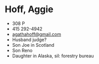 # Hoff, Aggie

* 308 P
* 415 292-4942[](http://voice.google.com/calls?a=nc,%2B14152924942 "Call +1 415-292-4942 via Google Voice")
* [agathahoff@gmail.com](mailto:agathahoff@gmail.com)
* Husband judge?
* Son Joe in Scotland
* Son Reno
* Daughter in Alaska, sil: forestry bureau